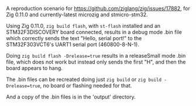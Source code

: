 A reproduction scenario for https://github.com/ziglang/zig/issues/17882,
for Zig 0.11.0 and currently-latest microzig and stmicro-stm32.

Using Zig 0.11.0, `zig build flash`,
with `st-flash` installed and an STM32F3DISCOVERY board connected,
results in a debug mode .bin file which correctly
sends the text "Hello, serial port!" to the STM32F303VCT6's UART1 serial port
(460800-8-N-1).

Doing `zig build flash -Drelease=true`
results in a releaseSmall mode .bin file, which does not work but instead
only sends the first "H", and then the board appears to hang.

The .bin files can be recreated doing just `zig build` or `zig build -Drelease=true`,
no board or flashing needed for that.

And a copy of the .bin files is in the 'output' directory.
